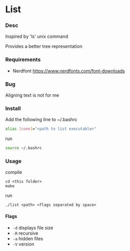 # List

### Desc

Inspired by 'ls' unix command

Provides a better tree representation

### Requirements

- Nerdfont https://www.nerdfonts.com/font-downloads

### Bug

Aligning text is not for me

### Install

Add the following line to ~/.bashrc

```sh
alias [name]="<path to list executable>"
```
run
```sh
source ~/.bashrc
```

### Usage

compile
```
cd <this folder>
make
```

run
```
./list <path> <flags separated by space>
```

#### Flags

- ```-d``` displays file size
- ```-R``` recursive
- ```-a``` hidden files
- ```-V``` version
